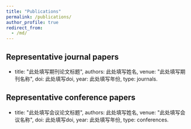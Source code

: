 ```yaml
---
title: "Publications"
permalink: /publications/
author_profile: true
redirect_from: 
  - /md/
---
```


## Representative journal papers
  - title: "此处填写期刊论文标题",
    authors: 此处填写姓名,
    venue: "此处填写期刊名称",
    doi: 此处填写doi,
    year: 此处填写年份,
    type: journals.
    
## Representative conference papers
  - title: "此处填写会议论文标题",
    authors: 此处填写姓名,
    venue: "此处填写会议名称",
    doi: 此处填写doi,
    year: 此处填写年份,
    type: conferences.

